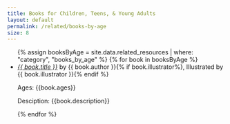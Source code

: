 ```yaml
---
title: Books for Children, Teens, & Young Adults
layout: default
permalink: /related/books-by-age
size: 8
---
```


<ul>
    {% assign booksByAge = site.data.related_resources | where: "category", "books_by_age" %}
    {% for book in booksByAge %}
    <li>
        <a href="{{ book.url }}" target="_blank"><i>{{ book.title }}</i></a> by {{ book.author }}{% if book.illustrator%}, Illustrated by {{ book.illustrator }}{% endif %}
        <p>Ages: {{book.ages}}</p>
        <p>Desciption: {{book.description}}</p>
    </li>
    {% endfor %}
</ul>

<script>
    console.log("{{ booksByAge | size }}");
</script>

